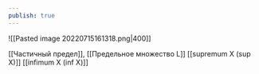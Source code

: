 ```yaml
---
publish: true
---
```


![[Pasted image 20220715161318.png|400]]

[[Частичный предел]], [[Предельное множество L]]
[[supremum X (sup X)]]
[[infimum X (inf X)]]